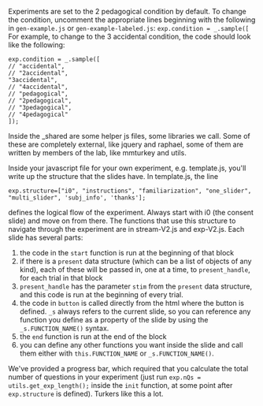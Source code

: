 Experiments are set to the 2 pedagogical condition by default. To change the condition, uncomment the appropriate lines beginning with the following in `gen-example.js` or `gen-example-labeled.js`:
 `exp.condition = _.sample([`
For example, to change to the 3 accidental condition, the code should look like the following:
```
exp.condition = _.sample([
// "accidental",
// "2accidental",
"3accidental",
// "4accidental",
// "pedagogical",
// "2pedagogical",
// "3pedagogical",
// "4pedagogical"
]);
```


Inside the _shared are some helper js files, some libraries we call. Some of these are completely external, like jquery and raphael, some of them are written by members of the lab, like mmturkey and utils.

Inside your javascript file for your own experiment, e.g. template.js, you'll write up the structure that the slides have. In template.js, the line

    exp.structure=["i0", "instructions", "familiarization", "one_slider", "multi_slider", 'subj_info', 'thanks'];

defines the logical flow of the experiment. Always start with i0 (the consent slide) and move on from there. The functions that use this structure to navigate through the experiment are in stream-V2.js and exp-V2.js.  Each slide has several parts:

1. the code in the `start` function is run at the beginning of that block
2. if there is a `present` data structure (which can be a list of objects of any kind), each of these will be passed in, one at a time, to `present_handle`, for each trial in that block
3. `present_handle` has the parameter `stim` from the `present` data structure, and this code is run at the beginning of every trial.
4. the code in `button` is called directly from the html where the button is defined. `_s` always refers to the current slide, so you can reference any function you define as a property of the slide by using the `_s.FUNCTION_NAME()` syntax.
2. the `end` function is run at the end of the block
6. you can define any other functions you want inside the slide and call them either with `this.FUNCTION_NAME` or `_s.FUNCTION_NAME()`.

We've provided a progress bar, which required that you calculate the total number of questions in your experiment (just run `exp.nQs = utils.get_exp_length();` inside the `init` function, at some point after `exp.structure` is defined). Turkers like this a lot.